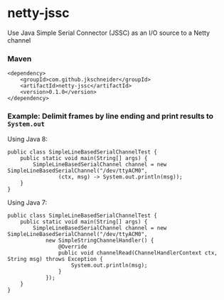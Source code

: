 netty-jssc
==========

Use Java Simple Serial Connector (JSSC) as an I/O source to a Netty channel

### Maven

	<dependency>
		<groupId>com.github.jkschneider</groupId>
		<artifactId>netty-jssc</artifactId>
		<version>0.1.0</version>
	</dependency>

### Example: Delimit frames by line ending and print results to `System.out`

Using Java 8:

	public class SimpleLineBasedSerialChannelTest {
	    public static void main(String[] args) {
	        SimpleLineBasedSerialChannel channel = new SimpleLineBasedSerialChannel("/dev/ttyACM0",
	                (ctx, msg) -> System.out.println(msg));
	    }
	}

Using Java 7:

	public class SimpleLineBasedSerialChannelTest {
	    public static void main(String[] args) {
	        SimpleLineBasedSerialChannel channel = new SimpleLineBasedSerialChannel("/dev/ttyACM0",
	            new SimpleStringChannelHandler() {
	                @Override
	                public void channelRead(ChannelHandlerContext ctx, String msg) throws Exception {
	                    System.out.println(msg);
	                }
	            });
	    }
	}
